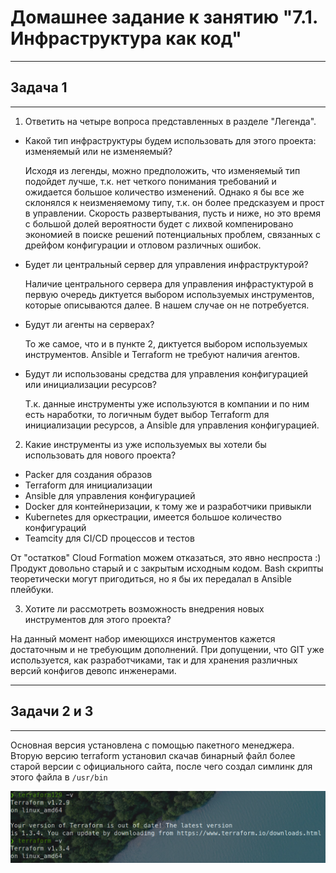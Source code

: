 # Домашнее задание к занятию "7.1. Инфраструктура как код"
___
## Задача 1
___

1. Ответить на четыре вопроса представленных в разделе "Легенда".
  
  - Какой тип инфраструктуры будем использовать для этого проекта: изменяемый или не изменяемый?
  
    Исходя из легенды, можно предположить, что изменяемый тип подойдет лучше, т.к. нет четкого понимания требований и ожидается большое количество изменений. Однако я бы все же склонялся к неизменяемому типу, т.к. он более предсказуем и прост в управлении. Скорость развертывания, пусть и ниже, но это время с большой долей вероятности будет с лихвой компенировано экономией в поиске решений потенциальных проблем, связанных с дрейфом конфигурации и отловом различных ошибок.
  
  - Будет ли центральный сервер для управления инфраструктурой?
  
    Наличие центрального сервера для управления инфрастуктурой в первую очередь диктуется выбором используемых инструментов, которые описываются далее. В нашем случае он не потребуется.
  
  - Будут ли агенты на серверах?
  
    То же самое, что и в пункте 2, диктуется выбором используемых инструментов. Ansible и Terraform не требуют наличия агентов.
  
  - Будут ли использованы средства для управления конфигурацией или инициализации ресурсов?
  
    Т.к. данные инструменты уже используются в компании и по ним есть наработки, то логичным будет выбор Terraform для инициализации ресурсов, а Ansible для управления конфигурацией.
  
2. Какие инструменты из уже используемых вы хотели бы использовать для нового проекта?
  
  - Packer для создания образов
  - Terraform для инициализации
  - Ansible для управления конфигурацией
  - Docker для контейнеризации, к тому же и разработчики привыкли
  - Kubernetes для оркестрации, имеется большое количество конфигураций
  - Teamcity для CI/CD процессов и тестов
  
  От "остатков" Cloud Formation можем отказаться, это явно неспроста :) Продукт довольно старый и с закрытым исходным кодом. Bash скрипты теоретически могут пригодиться, но я бы их передалал в Ansible плейбуки.  
  
3. Хотите ли рассмотреть возможность внедрения новых инструментов для этого проекта?
  
  На данный момент набор имеющихся инструментов кажется достаточным и не требующим дополнений. При допущении, что GIT уже используется, как разработчиками, так и для хранения различных версий конфигов девопс инженерами.
___
## Задачи 2 и 3
___

Основная версия установлена с помощью пакетного менеджера. Вторую версию terraform установил скачав бинарный файл более старой версии с официального сайта, после чего создал симлинк для этого файла в `/usr/bin`

![terraform](/images/hw-7.1-2.png)
